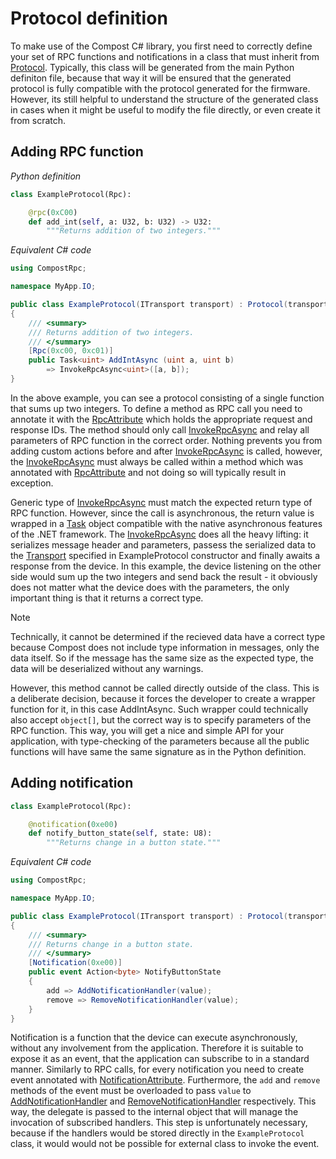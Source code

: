 # Protocol definition

To make use of the Compost C# library, you first need to correctly define your set of RPC functions and notifications in a class that must inherit from [Protocol](xref:CompostRpc.Protocol). Typically, this class will be generated from the main Python definiton file, because that way it will be ensured that the generated protocol is fully compatible with the protocol generated for the firmware. However, its still helpful to understand the structure of the generated class in cases when it might be useful to modify the file directly, or even create it from scratch.

## Adding RPC function

*Python definition*
```python
class ExampleProtocol(Rpc):

    @rpc(0xC00)
    def add_int(self, a: U32, b: U32) -> U32:
        """Returns addition of two integers."""
```

*Equivalent C# code*
```csharp
using CompostRpc;

namespace MyApp.IO;

public class ExampleProtocol(ITransport transport) : Protocol(transport)
{
    /// <summary>
    /// Returns addition of two integers.
    /// </summary>
    [Rpc(0xc00, 0xc01)]
    public Task<uint> AddIntAsync (uint a, uint b)
        => InvokeRpcAsync<uint>([a, b]);
}
```

In the above example, you can see a protocol consisting of a single function that sums up two integers. To define a method as RPC call you need to annotate it with the [RpcAttribute](xref:CompostRpc.RpcAttribute) which holds the appropriate request and response IDs. The method should only call [InvokeRpcAsync](xref:CompostRpc.Protocol.InvokeRpcAsync*) and relay all parameters of RPC function in the correct order. Nothing prevents you from adding custom actions before and after [InvokeRpcAsync](xref:CompostRpc.Protocol.InvokeRpcAsync*) is called, however, the [InvokeRpcAsync](xref:CompostRpc.Protocol.InvokeRpcAsync*) must always be called within a method which was annotated with [RpcAttribute](xref:CompostRpc.RpcAttribute) and not doing so will typically result in exception. 

Generic type of [InvokeRpcAsync](xref:CompostRpc.Protocol.InvokeRpcAsync*) must match the expected return type of RPC function. However, since the call is asynchronous, the return value is wrapped in a [Task](https://learn.microsoft.com/dotnet/api/system.threading.tasks.task) object compatible with the native asynchronous features of the .NET framework. The [InvokeRpcAsync](xref:CompostRpc.Protocol.InvokeRpcAsync*) does all the heavy lifting: it serializes message header and parameters, passess the serialized data to the [Transport](xref:CompostRpc.ITransport) specified in ExampleProtocol constructor and finally awaits a response from the device. In this example, the device listening on the other side would sum up the two integers and send back the result - it obviously does not matter what the device does with the parameters, the only important thing is that it returns a correct type.

> [!NOTE]
> Technically, it cannot be determined if the recieved data have a correct type because Compost does not include type information in messages, only the data itself. So if the message has the same size as the expected type, the data will be deserialized without any warnings.

However, this method cannot be called directly outside of the class. This is a deliberate decision, because it forces the developer to create a wrapper function for it, in this case AddIntAsync. Such wrapper could technically also accept `object[]`, but the correct way is to specify parameters of the RPC function. This way, you will get a nice and simple API for your application, with type-checking of the parameters because all the public functions will have same the same signature as in the Python definition.

## Adding notification

```python
class ExampleProtocol(Rpc):

    @notification(0xe00)
    def notify_button_state(self, state: U8):
        """Returns change in a button state."""
```

*Equivalent C# code*
```csharp
using CompostRpc;

namespace MyApp.IO;

public class ExampleProtocol(ITransport transport) : Protocol(transport)
{
    /// <summary>
    /// Returns change in a button state.
    /// </summary>
    [Notification(0xe00)]
    public event Action<byte> NotifyButtonState
    {
        add => AddNotificationHandler(value);
        remove => RemoveNotificationHandler(value);
    }
}
```

Notification is a function that the device can execute asynchronously, without any involvement from the application. Therefore it is suitable to expose it as an event, that the application can subscribe to in a standard manner. Similarly to RPC calls, for every notification you need to create event annotated with [NotificationAttribute](xref:CompostRpc.NotificationAttribute). Furthermore, the `add` and `remove` methods of the event must be overloaded to pass `value` to [AddNotificationHandler](xref:CompostRpc.Protocol.AddNotificationHandler*) and [RemoveNotificationHandler](xref:CompostRpc.Protocol.RemoveNotificationHandler*) respectively. This way, the delegate is passed to the internal object that will manage the invocation of subscribed handlers. This step is unfortunately necessary, because if the handlers would be stored directly in the `ExampleProtocol` class, it would would not be possible for external class to invoke the event.